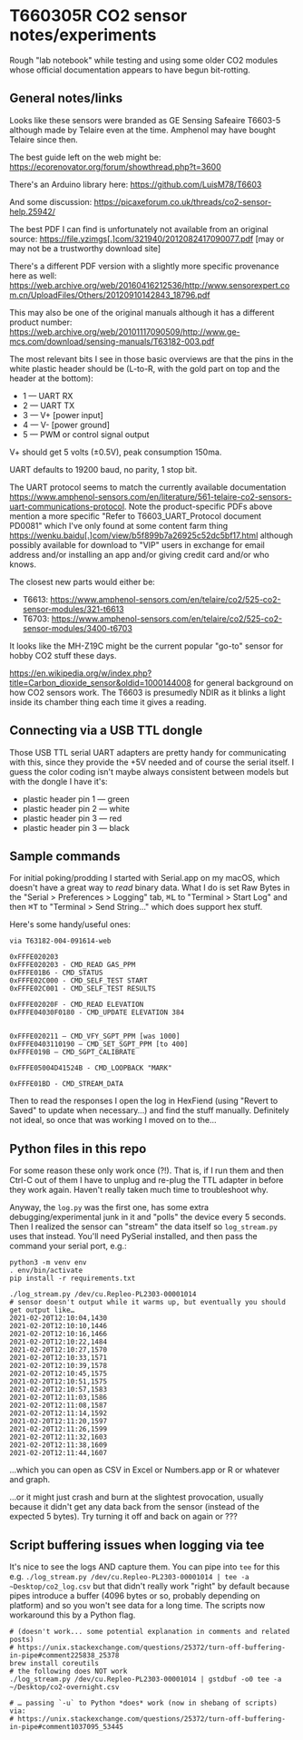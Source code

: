 # T660305R CO2 sensor notes/experiments

Rough "lab notebook" while testing and using some older CO2 modules whose official documentation appears to have begun bit-rotting.

## General notes/links

Looks like these sensors were branded as GE Sensing Safeaire T6603-5 although made by Telaire even at the time. Amphenol may have bought Telaire since then.

The best guide left on the web might be: <https://ecorenovator.org/forum/showthread.php?t=3600>

There's an Arduino library here: <https://github.com/LuisM78/T6603>

And some discussion: <https://picaxeforum.co.uk/threads/co2-sensor-help.25942/>


The best PDF I can find is unfortunately not available from an original source:
<https://file.yzimgs[.]com/321940/2012082417090077.pdf>  [may or may not be a trustworthy download site]

There's a different PDF version with a slightly more specific provenance here as well:
<https://web.archive.org/web/20160416212536/http://www.sensorexpert.com.cn/UploadFiles/Others/20120910142843_18796.pdf>

This may also be one of the original manuals although it has a different product number: <https://web.archive.org/web/20101117090509/http://www.ge-mcs.com/download/sensing-manuals/T63182-003.pdf>

The most relevant bits I see in those basic overviews are that the pins in the white plastic header should be (L-to-R, with the gold part on top and the header at the bottom):

* 1 — UART RX
* 2 — UART TX
* 3 — V+ [power input]
* 4 — V- [power ground]
* 5 — PWM or control signal output

V+ should get 5 volts (±0.5V), peak consumption 150ma.

UART defaults to 19200 baud, no parity, 1 stop bit.

The UART protocol seems to match the currently available documentation <https://www.amphenol-sensors.com/en/literature/561-telaire-co2-sensors-uart-communications-protocol>. Note the product-specific PDFs above mention a more specific "Refer to T6603_UART_Protocol document PD0081" which I've only found at some content farm thing <https://wenku.baidu[.]com/view/b5f899b7a26925c52dc5bf17.html> although possibly available for download to "VIP" users in exchange for email address and/or installing an app and/or giving credit card and/or who knows.

The closest new parts would either be:

* T6613: <https://www.amphenol-sensors.com/en/telaire/co2/525-co2-sensor-modules/321-t6613>
* T6703: <https://www.amphenol-sensors.com/en/telaire/co2/525-co2-sensor-modules/3400-t6703>

It looks like the MH-Z19C might be the current popular "go-to" sensor for hobby CO2 stuff these days.

<https://en.wikipedia.org/w/index.php?title=Carbon_dioxide_sensor&oldid=1000144008> for general background on how CO2 sensors work. The T6603 is presumedly NDIR as it blinks a light inside its chamber thing each time it gives a reading.

## Connecting via a USB TTL dongle

Those USB TTL serial UART adapters are pretty handy for communicating with this, since they provide the +5V needed and of course the serial itself. I guess the color coding isn't maybe always consistent between models but with the dongle I have it's:

* plastic header pin 1 — green
* plastic header pin 2 — white
* plastic header pin 3 — red
* plastic header pin 3 — black


## Sample commands

For initial poking/prodding I started with Serial.app on my macOS, which doesn't have a great way to *read* binary data. What I do is set Raw Bytes in the "Serial > Preferences > Logging" tab, <kbd>⌘L</kbd> to "Terminal > Start Log" and then <kbd>⌘T</kbd> to "Terminal > Send String…" which does support hex stuff.

Here's some handy/useful ones:

```
via T63182-004-091614-web

0xFFFE020203
0xFFFE020203 - CMD_READ GAS_PPM
0xFFFE01B6 - CMD_STATUS
0xFFFE02C000 - CMD_SELF_TEST START
0xFFFE02C001 - CMD_SELF_TEST RESULTS

0xFFFE02020F - CMD_READ ELEVATION
0xFFFE04030F0180 - CMD_UPDATE ELEVATION 384


0xFFFE020211 — CMD_VFY_SGPT_PPM [was 1000]
0xFFFE0403110190 — CMD_SET_SGPT_PPM [to 400]
0xFFFE019B — CMD_SGPT_CALIBRATE

0xFFFE05004D41524B - CMD_LOOPBACK "MARK"

0xFFFE01BD - CMD_STREAM_DATA
```

Then to read the responses I open the log in HexFiend (using "Revert to Saved" to update when necessary…) and find the stuff manually. Definitely not ideal, so once that was working I moved on to the…

## Python files in this repo

For some reason these only work once (?!). That is, if I run them and then Ctrl-C out of them I have to unplug and re-plug the TTL adapter in before they work again. Haven't really taken much time to troubleshoot why.

Anyway, the `log.py` was the first one, has some extra debugging/experimental junk in it and "polls" the device every 5 seconds. Then I realized the sensor can "stream" the data itself so `log_stream.py` uses that instead. You'll need PySerial installed, and then pass the command your serial port, e.g.:

```
python3 -m venv env
. env/bin/activate
pip install -r requirements.txt

./log_stream.py /dev/cu.Repleo-PL2303-00001014
# sensor doesn't output while it warms up, but eventually you should get output like…
2021-02-20T12:10:04,1430
2021-02-20T12:10:10,1446
2021-02-20T12:10:16,1466
2021-02-20T12:10:22,1484
2021-02-20T12:10:27,1570
2021-02-20T12:10:33,1571
2021-02-20T12:10:39,1578
2021-02-20T12:10:45,1575
2021-02-20T12:10:51,1575
2021-02-20T12:10:57,1583
2021-02-20T12:11:03,1586
2021-02-20T12:11:08,1587
2021-02-20T12:11:14,1592
2021-02-20T12:11:20,1597
2021-02-20T12:11:26,1599
2021-02-20T12:11:32,1603
2021-02-20T12:11:38,1609
2021-02-20T12:11:44,1607
```

…which you can open as CSV in Excel or Numbers.app or R or whatever and graph.

…or it might just crash and burn at the slightest provocation, usually because it didn't get any data back from the sensor (instead of the expected 5 bytes). Try turning it off and back on again or ???

## Script buffering issues when logging via tee

It's nice to see the logs AND capture them. You can pipe into `tee` for this e.g. `./log_stream.py /dev/cu.Repleo-PL2303-00001014 | tee -a ~Desktop/co2_log.csv` but that didn't really work "right" by default because pipes introduce a buffer (4096 bytes or so, probably depending on platform) and so you won't see data for a long time. The scripts now workaround this by a Python flag.


    # (doesn't work... some potential explanation in comments and related posts)
    # https://unix.stackexchange.com/questions/25372/turn-off-buffering-in-pipe#comment225838_25378
    brew install coreutils
    # the following does NOT work
    ./log_stream.py /dev/cu.Repleo-PL2303-00001014 | gstdbuf -o0 tee -a ~/Desktop/co2-overnight.csv

    # … passing `-u` to Python *does* work (now in shebang of scripts) via:
    # https://unix.stackexchange.com/questions/25372/turn-off-buffering-in-pipe#comment1037095_53445
